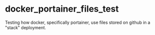 # docker_portainer_files_test
Testing how docker, specifically portainer, use files stored on github in a "stack" deployment.
